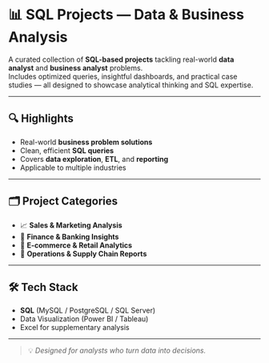 # 📊 SQL Projects — Data & Business Analysis

A curated collection of **SQL-based projects** tackling real-world **data analyst** and **business analyst** problems.  
Includes optimized queries, insightful dashboards, and practical case studies — all designed to showcase analytical thinking and SQL expertise.

---

## 🔍 Highlights
- Real-world **business problem solutions**
- Clean, efficient **SQL queries**
- Covers **data exploration**, **ETL**, and **reporting**
- Applicable to multiple industries

---

## 🗂 Project Categories
- 📈 **Sales & Marketing Analysis**
- 🏦 **Finance & Banking Insights**
- 🛒 **E-commerce & Retail Analytics**
- 🚚 **Operations & Supply Chain Reports**

---

## 🛠 Tech Stack
- **SQL** (MySQL / PostgreSQL / SQL Server)
- Data Visualization (Power BI / Tableau)
- Excel for supplementary analysis

---

> 💡 _Designed for analysts who turn data into decisions._

